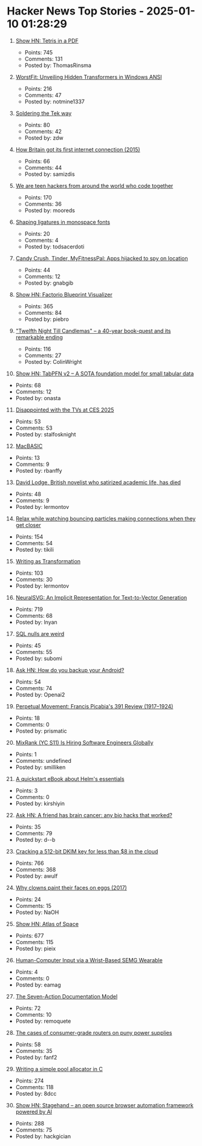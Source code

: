 # Hacker News Top Stories - 2025-01-10 01:28:29

1. [Show HN: Tetris in a PDF](https://th0mas.nl/downloads/pdftris.pdf)
   - Points: 745
   - Comments: 131
   - Posted by: ThomasRinsma

2. [WorstFit: Unveiling Hidden Transformers in Windows ANSI](https://blog.orange.tw/posts/2025-01-worstfit-unveiling-hidden-transformers-in-windows-ansi/)
   - Points: 216
   - Comments: 47
   - Posted by: notmine1337

3. [Soldering the Tek way](https://hackaday.com/2025/01/09/retrotechtacular-soldering-the-tek-way/)
   - Points: 80
   - Comments: 42
   - Posted by: zdw

4. [How Britain got its first internet connection (2015)](https://theconversation.com/how-britain-got-its-first-internet-connection-by-the-late-pioneer-who-created-the-first-password-on-the-internet-45404)
   - Points: 66
   - Comments: 44
   - Posted by: samizdis

5. [We are teen hackers from around the world who code together](https://hackclub.com/)
   - Points: 170
   - Comments: 36
   - Posted by: mooreds

6. [Shaping ligatures in monospace fonts](https://joshleeb.com/posts/monospace-ligatures.html)
   - Points: 20
   - Comments: 4
   - Posted by: todsacerdoti

7. [Candy Crush, Tinder, MyFitnessPal: Apps hijacked to spy on location](https://www.wired.com/story/gravy-location-data-app-leak-rtb/)
   - Points: 44
   - Comments: 12
   - Posted by: gnabgib

8. [Show HN: Factorio Blueprint Visualizer](https://github.com/piebro/factorio-blueprint-visualizer)
   - Points: 365
   - Comments: 84
   - Posted by: piebro

9. ["Twelfth Night Till Candlemas" – a 40-year book-quest and its remarkable ending](https://davidallengreen.com/2024/12/twelfth-night-till-candlemas-the-story-of-a-forty-year-book-quest-and-of-its-remarkable-ending/)
   - Points: 116
   - Comments: 27
   - Posted by: ColinWright

10. [Show HN: TabPFN v2 – A SOTA foundation model for small tabular data](https://www.nature.com/articles/s41586-024-08328-6/link)
   - Points: 68
   - Comments: 12
   - Posted by: onasta

11. [Disappointed with the TVs at CES 2025](https://arstechnica.com/gadgets/2025/01/ces-2025-teases-alarming-smart-tv-future-loaded-with-unwanted-software-gimmicks/)
   - Points: 53
   - Comments: 53
   - Posted by: stalfosknight

12. [MacBASIC](https://apple.fandom.com/wiki/MacBASIC)
   - Points: 13
   - Comments: 9
   - Posted by: rbanffy

13. [David Lodge, British novelist who satirized academic life, has died](https://www.nytimes.com/2025/01/03/books/david-lodge-dead.html)
   - Points: 48
   - Comments: 9
   - Posted by: lermontov

14. [Relax while watching bouncing particles making connections when they get closer](https://tiki.li/apps/particles.html?v=2501a)
   - Points: 154
   - Comments: 54
   - Posted by: tikili

15. [Writing as Transformation](https://www.newyorker.com/culture/the-weekend-essay/writing-as-transformation-louise-gluck)
   - Points: 103
   - Comments: 30
   - Posted by: lermontov

16. [NeuralSVG: An Implicit Representation for Text-to-Vector Generation](https://sagipolaczek.github.io/NeuralSVG/)
   - Points: 719
   - Comments: 68
   - Posted by: lnyan

17. [SQL nulls are weird](https://jirevwe.github.io/sql-nulls-are-weird.html)
   - Points: 45
   - Comments: 55
   - Posted by: subomi

18. [Ask HN: How do you backup your Android?](undefined)
   - Points: 54
   - Comments: 74
   - Posted by: Openai2

19. [Perpetual Movement: Francis Picabia's 391 Review (1917–1924)](https://publicdomainreview.org/collection/francis-picabia-391-review/)
   - Points: 18
   - Comments: 0
   - Posted by: prismatic

20. [MixRank (YC S11) Is Hiring Software Engineers Globally](undefined)
   - Points: 1
   - Comments: undefined
   - Posted by: smilliken

21. [A quickstart eBook about Helm's essentials](https://curiousdevscorner.gumroad.com/l/master-helm)
   - Points: 3
   - Comments: 0
   - Posted by: kirshiyin

22. [Ask HN: A friend has brain cancer: any bio hacks that worked?](undefined)
   - Points: 35
   - Comments: 79
   - Posted by: d--b

23. [Cracking a 512-bit DKIM key for less than $8 in the cloud](https://dmarcchecker.app/articles/crack-512-bit-dkim-rsa-key)
   - Points: 766
   - Comments: 368
   - Posted by: awulf

24. [Why clowns paint their faces on eggs (2017)](https://www.bbc.com/future/article/20171206-the-fascinating-reason-why-clowns-paint-their-faces-on-eggs)
   - Points: 24
   - Comments: 15
   - Posted by: NaOH

25. [Show HN: Atlas of Space](https://atlasof.space/)
   - Points: 677
   - Comments: 115
   - Posted by: pieix

26. [Human-Computer Input via a Wrist-Based SEMG Wearable](https://www.meta.com/en-gb/blog/quest/surface-emg-wrist-white-paper-reality-labs/)
   - Points: 4
   - Comments: 0
   - Posted by: eamag

27. [The Seven-Action Documentation Model](https://passo.uno/seven-action-model/)
   - Points: 72
   - Comments: 10
   - Posted by: remoquete

28. [The cases of consumer-grade routers on puny power supplies](https://blog.apnic.net/2024/10/18/the-strange-cases-of-consumer-grade-routers-on-puny-power-supplies/)
   - Points: 58
   - Comments: 35
   - Posted by: fanf2

29. [Writing a simple pool allocator in C](https://8dcc.github.io/programming/pool-allocator.html)
   - Points: 274
   - Comments: 118
   - Posted by: 8dcc

30. [Show HN: Stagehand – an open source browser automation framework powered by AI](https://github.com/browserbase/stagehand)
   - Points: 288
   - Comments: 75
   - Posted by: hackgician

